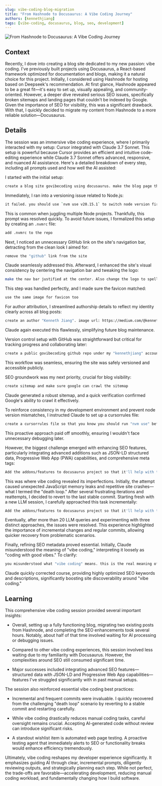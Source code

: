 ```yaml
---
slug: vibe-coding-blog-migration
title: "From Hashnode to Docusaurus: A Vibe Coding Journey"
authors: [kennethjiang]
tags: [vibe-coding, docusaurus, blog, seo, development]
---
```


![From Hashnode to Docusaurus: A Vibe Coding Journey](/img/blog/vibe-coding-blog-migration-cover.png)

## Context

Recently, I dove into creating a blog site dedicated to my new passion: vibe coding. I've previously built projects using Docusaurus, a React-based framework optimized for documentation and blogs, making it a natural choice for this project. Initially, I considered using Hashnode for hosting based on Deepseek's recommendation. At first glance, Hashnode appeared to be a great fit—it's easy to set up, visually appealing, and community-oriented. However, a deeper dive revealed serious SEO issues, specifically broken sitemaps and landing pages that couldn't be indexed by Google. Given the importance of SEO for visibility, this was a significant drawback. With that, I quickly decided to migrate my content from Hashnode to a more reliable solution—Docusaurus.

## Details

The session was an immersive vibe coding experience, where I primarily interacted with my setup: Cursor integrated with Claude 3.7 Sonnet. This setup is powerful because Cursor provides an efficient and intuitive code-editing experience while Claude 3.7 Sonnet offers advanced, responsive, and nuanced AI assistance. Here's a detailed breakdown of every step, including all prompts used and how well the AI assisted:

I started with the initial setup:

```bash
create a blog site govibecoding using docusaurus. make the blog page the home page
```

Immediately, I ran into a versioning issue related to Node.js:

```bash
it failed. you should use `nvm use v20.15.1` to switch node version first
```

This is common when juggling multiple Node projects. Thankfully, this prompt was resolved quickly. To avoid future issues, I formalized this setup by creating an `.nvmrc` file:

```bash
add .nvmrc to the repo
```

Next, I noticed an unnecessary GitHub link on the site's navigation bar, detracting from the clean look I aimed for:

```bash
remove the "github" link from the site
```

Claude seamlessly addressed this. Afterward, I enhanced the site's visual consistency by centering the navigation bar and tweaking the logo:

```bash
make the nav bar justified at the center. Also change the logo to spell "VC" instead of "GV"
```

This step was handled perfectly, and I made sure the favicon matched:

```bash
use the same image for favicon too
```

For author attribution, I streamlined authorship details to reflect my identity clearly across all blog posts:

```bash
create an author "Kenneth Jiang". image url: https://medium.com/@kennethjiang. replace the authors in all blogs with this author
```

Claude again executed this flawlessly, simplifying future blog maintenance.

Version control setup with GitHub was straightforward but critical for tracking progress and collaborating later:

```bash
create a public govibecoding github repo under my "kennethjiang" account. add .gitignore file to current folder. commit and push
```

This workflow was seamless, ensuring the site was safely versioned and accessible publicly.

SEO groundwork was my next priority, crucial for blog visibility:

```bash
create sitemap and make sure google can crawl the sitemap
```

Claude generated a robust sitemap, and a quick verification confirmed Google's ability to crawl it effectively.

To reinforce consistency in my development environment and prevent node version mismatches, I instructed Claude to set up a cursorrules file:

```bash
create a cursorrules file so that you know you should run "nvm use" before you use a node command
```

This proactive approach paid off smoothly, ensuring I wouldn't face unnecessary debugging later.

However, the biggest challenge emerged with enhancing SEO features, particularly integrating advanced additions such as JSON-LD structured data, Progressive Web App (PWA) capabilities, and comprehensive meta tags:

```bash
Add the addons/features to docusaurus project so that it'll help with the SEO
```

This was where vibe coding revealed its imperfections. Initially, the attempt caused unexpected JavaScript memory leaks and repetitive site crashes—what I termed the "death loop." After several frustrating iterations and reattempts, I decided to revert to the last stable commit. Starting fresh with a new LLM session, I carefully approached this task incrementally:

```bash
Add the addons/features to docusaurus project so that it'll help with the SEO
```

Eventually, after more than 20 LLM queries and experimenting with three distinct approaches, the issues were resolved. This experience highlighted the importance of incremental changes and regular commits, allowing quicker recovery from problematic scenarios.

Finally, refining SEO metadata proved essential. Initially, Claude misunderstood the meaning of "vibe coding," interpreting it loosely as "coding with good vibes." To clarify:

```bash
you misunderstood what "vibe coding" means. this is the real meaning of vibe coding. change your description and keywords accordingly:
```

Claude quickly corrected course, providing highly optimized SEO keywords and descriptions, significantly boosting site discoverability around "vibe coding."

## Learning

This comprehensive vibe coding session provided several important insights:

- Overall, setting up a fully functioning blog, migrating two existing posts from Hashnode, and completing the SEO enhancements took several hours. Notably, about half of that time involved waiting for AI processing or debugging issues.

- Compared to other vibe coding experiences, this session involved less waiting due to my familiarity with Docusaurus. However, the complexities around SEO still consumed significant time.

- Major successes included integrating advanced SEO features—structured data with JSON-LD and Progressive Web App capabilities—features I've struggled significantly with in past manual setups.

The session also reinforced essential vibe coding best practices:

- Incremental and frequent commits were invaluable. I quickly recovered from the challenging "death loop" scenario by reverting to a stable commit and restarting carefully.

- While vibe coding drastically reduces manual coding tasks, careful oversight remains crucial. Accepting AI-generated code without review can introduce significant risks.

- A standout wishlist item is automated web page testing. A proactive testing agent that immediately alerts to SEO or functionality breaks would enhance efficiency tremendously.

Ultimately, vibe coding reshapes my developer experience significantly. It emphasizes guiding AI through clear, incremental prompts, diligently reviewing outputs, and strategically planning each step. While not perfect, the trade-offs are favorable—accelerating development, reducing manual coding workload, and fundamentally changing how I build software.
